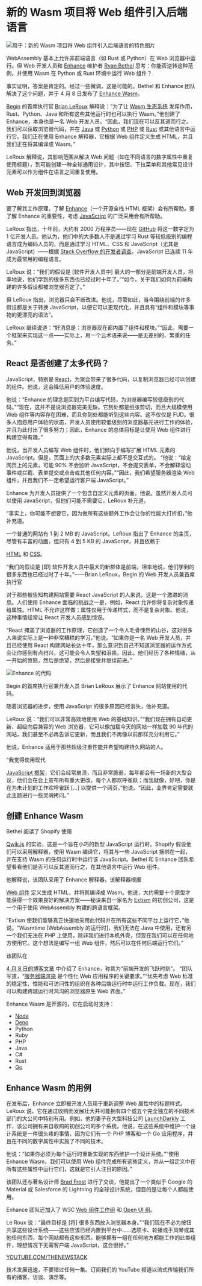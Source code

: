 # 新的 Wasm 项目将 Web 组件引入后端语言

![用于：新的 Wasm 项目将 Web 组件引入后端语言的特色图片](https://cdn.thenewstack.io/media/2024/04/f193e4c1-hal-gatewood-werqau9ta-a-unsplash-1-1024x683.jpg)

WebAssembly 基本上允许非前端语言（如 Rust 或 Python）在 Web 浏览器中运行。但 Web 开发人员和 [Enhance](https://enhance.dev/) 维护者 [Ryan Bethel](https://github.com/ryanbethel) 思考：你能否逆转这种范例，并使用 Wasm 在 Python 或 Rust 环境中运行 Web 组件？

事实证明，答案是肯定的。经过一些微调，这是可能的。Bethel 和 Enhance 团队解决了这个问题，并于 4 月 8 日发布了 [Enhance Wasm](https://enhance.dev/wasm)。

[Begin](https://begin.com/) 的首席执行官 [Brian LeRoux](https://www.linkedin.com/in/brianleroux/) 解释说：“为了让 [Wasm 生态系统](https://thenewstack.io/wasmcon-2023-a-conversation-about-the-future-of-webassembly/) 发挥作用，Rust、Python、Java 和所有这些其他运行时也可以执行 Wasm。”他创建了 Enhance，本身也是一名 Web 开发人员。“因此，我们现在可以反其道而行之。我们可以获取浏览器代码，并在 [Java](https://thenewstack.io/why-wasm-wins-where-java-applets-failed/) 或 [Python](https://thenewstack.io/python-and-webassembly-elevating-performance-for-web-apps/) 或 [PHP](https://thenewstack.io/php-has-survived-for-26-years-because-it-keeps-evolving/) 或 [Rust](https://thenewstack.io/rust-gets-security-wasi-0-2-support-productivity-boost/) 或其他语言中运行它。我们正在使用 Enhance 解释器，它根据 Web 组件定义生成 HTML，并且我们正在将其编译成 Wasm。”

LeRoux 解释说，其影响范围从解决 Web 问题（如在不同语言的数字属性中重复使用标题），到可能创建一种全球通用设计，其中按钮、下拉菜单和其他常见设计元素可以作为组件在语言之间重复使用。

## Web 开发回到浏览器

要了解其工作原理，了解 [Enhance](https://enhance.dev/why-enhance)（一个开源全栈 HTML 框架）会有所帮助。要了解 Enhance 的重要性，考虑 [JavaScript](https://thenewstack.io/top-5-underutilized-javascript-features/) 的广泛采用会有所帮助。

LeRoux 指出，十年前，大约有 2000 万程序员——现在 [GitHub](https://thenewstack.io/github-developer-productivity-at-30-billion-messages-per-day/) 将这一数字定为 1 亿开发人员。他认为，他们中的大多数人不是通过学习 Rust 等较低级别的编程语言成为编码人员的，而是通过学习 HTML、CSS 和 JavaScript（尤其是 JavaScript）——根据 [Stack Overflow 的开发者调查](https://survey.stackoverflow.co/2022/#technology)，JavaScript 已连续 11 年成为最常用的编程语言。

LeRoux 说：“我们的假设是 [软件开发人员中] 最大的一部分是前端开发人员，坦率地说，他们学到的很多东西也已经过时十年了。”“如今，关于我们如何为前端构建的许多假设都被浏览器否定了。”

但 LeRoux 指出，浏览器只会不断改进。他说，尽管如此，当今围绕前端的许多假设都是关于转换 JavaScript，以便它可以更现代化，并且具有“组件和模块等事物的更漂亮的语法”。

LeRoux 继续说道：“好消息是：浏览器现在都内置了组件和模块。”“因此，需要一个框架来实现这一点——实际上，用一个云术语来说——是无差别的、繁重的任务。”

## React 是否创建了太多代码？

JavaScript，特别是 [React](https://thenewstack.io/react-panel-frontend-should-embrace-react-server-components/)，为聚会带来了很多代码，以复制浏览器已经可以创建的组件。他说，这会降低用户的体验速度。

他说：“Enhance 的理念是回到为平台编写代码，为浏览器编写较低级别的代码。”“现在，这并不是说浏览器完美无缺。它到处都是纸张剪切，而且大规模使用 Web 组件等内容存在困难，而且你到处都能听到这些内容。这不仅仅是 FUD。很多人抱怨用户体验的状态，开发人员使用较低级别的浏览器基元进行工作的体验，并且为此付出了很多努力；因此，Enhance 的总体目标是让使用 Web 组件进行构建变得有趣。”

他说，当开发人员编写 Web 组件时，他们倾向于编写扩展 HTML 元素的 JavaScript。但是，页面上的大多数元素实际上都不是交互式的。
“他说：“给定网页上的元素，可能 90% 不会监听 JavaScript，不会提交表单，不会解释滚动事件或拦截、表单提交或点击或其他任何内容。”“因此，我们希望服务器渲染 Web 组件，并且我们不一定希望运行客户端 JavaScript。”

Enhance 为开发人员提供了一个包含自定义元素的页面，他说。虽然开发人员可以使用 JavaScript，但他们可能不需要它，LeRoux 补充道。

“事实上，你可能不想要它，因为做所有这些额外工作会让你的性能大打折扣，”他补充道。

一个普通的网站有 1 到 2 MB 的 JavaScript。LeRoux 指出了 Enhance 的主页，尽管有丰富的动画，但只有 4 到 5 KB 的 JavaScript，并且依赖于

[HTML](https://thenewstack.io/html-markup-tips-for-developing-accessible-websites/) 和 [CSS](https://thenewstack.io/css-frameworks-in-vogue-but-dont-forget-style-fundamentals/)。

“我们的假设是 [即] 软件开发人员中最大的新群体是前端，坦率地说，他们学到的很多东西也已经过时了十年。”——Brian LeRoux，Begin 的 Web 开发人员兼首席执行官

对于那些被告知构建网站需要 React JavaScript 的人来说，这是一个激进的消息。人们使用 Enhance 面临的挑战之一是，例如，React 允许你将复杂对象传递给属性。HTML 不允许这样做；属性仅用于传递样式，而不是复杂对象。他说，这种事情经常让 React 开发人员感到惊讶。

“React 掩盖了浏览器的工作原理，它创造了一个令人毛骨悚然的山谷，这对很多人来说实际上是一种非常糟糕的学习，”他说。“如果你是一名 Web 开发人员，并且已经使用 React 构建网站长达十年，那么意识到自己不知道浏览器的运作方式会让你感到有点扫兴，这可能会令人失望和沮丧。因此，他们经历了各种情绪，从一开始的愤怒，然后是绝望，然后是接受并继续前进。”

![Enhance 的代码](https://cdn.thenewstack.io/media/2024/04/bef3721f-enhance-code.png)

Begin 的首席执行官兼开发人员 Brian LeRoux 展示了 Enhance 网站使用的代码。

随着浏览器的进步，使用 JavaScript 的很多原因已经消失，他补充道。

LeRoux 说：“我们可以非常高效地使用 Web 的基础知识。”“我们现在拥有自动更新、超级向后兼容的 Web 浏览器，它可以像加载今天的网站一样加载 90 年代的网站，我们甚至不必再告诉它更新，而且我们不再像以前那样充分利用它。”

他说，Enhance 适用于那些超级注重性能并希望构建持久网站的人。

“我觉得使用现代

[JavaScript 框架](https://thenewstack.io/jamstack-panel-multiple-javascript-frameworks-are-a-good-thing/)，它们会经常崩溃，而且非常脆弱，每年都会有一场新的大型会议，他们会在会上宣布所有重大更改，每个人都欢呼雀跃；而我就像，好吧，你是在为未计划的工作欢呼雀跃 […] 以提供一个网页，”他说。“因此，业界肯定需要就此主题进行一些灵魂拷问。”

## 创建 Enhance Wasm

Bethel 阅读了 Shopify 使用

[Qwik.js](https://thenewstack.io/javascript-on-demand-how-qwik-differs-from-react-hydration/) 的实验，这是一个旨在小巧的新型 JavaScript 运行时。Shopify 假设他们可以采用解释器，使用 Wasm 编译它，将其与一些 JavaScript 捆绑在一起，并在支持 Wasm 的任何运行时中运行该 JavaScript。Bethel 和 Enhance 团队希望看看他们是否可以反其道而行之，在其他语言中运行 Web 组件。

他解释说，该团队采用了 Enhance 解释器，该解释器根据

[Web 组件](https://thenewstack.io/introduction-to-web-components-and-how-to-start-using-them/) 定义生成 HTML，并将其编译成 Wasm。他说，大约需要十个原型才能获得一个效果良好的解决方案——秘诀来自一家名为 [Extism](https://extism.org/) 的初创公司，这是一个用于使用 WebAssembly 构建的跨语言框架。

“Extism 使我们能够真正快速地采用此代码并在所有这些不同平台上运行它，”他说。“Wasmtime [WebAssembly 的运行时]，我们无法在 Java 中使用，还有另一个我们无法在 PHP 上使用，除非我们进行本机外壳，但现在我们可以在任何地方使用它。这个想法是编写一组 Web 组件，然后可以在任何后端运行它们。”

该团队在

[4 月 8 日的博客文章](https://begin.com/blog/posts/2024-04-08-introducing-enhance-wasm) 中介绍了 Enhance，称其为“前端开发的飞跃时刻”。
“团队写道，“[服务器端渲染](https://thenewstack.io/spas-and-react-you-dont-always-need-server-side-rendering/) 是个性化 Web 应用程序的关键要求。”“优先考虑 Web 标准的稳定性、性能和可访问性的组织在各种后端运行时中运行工作负载。现在，我们可以构建跨越运行时鸿沟的浏览器原生 Web 界面。”

Enhance Wasm 是开源的，它在启动时支持：

- [Node](https://thenewstack.io/why-viable-uses-next-js-and-node-js-for-ai-applications/)
- [Deno](https://thenewstack.io/with-additional-funding-deno-sets-out-to-challenge-node-js/)
- Python
- Ruby
- PHP
- Java
- C#
- Rust
- [Go](https://thenewstack.io/go-language-riding-high-with-devs-but-has-a-few-challenges/)

## Enhance Wasm 的用例

在发布后，Enhance 立即被开发人员用于重新调整 Web 属性中的标题样式。LeRoux 说，它在通过收购而发展壮大并可能拥有四个或五个完全独立的不同技术部门的大公司中特别有用。例如，他的妻子在大型科技公司 [LaunchDarkly](https://launchdarkly.com/?utm_content=inline+mention) 工作，该公司拥有来自收购的初创公司的多个系统。他说，在这些系统中维护一个设计系统是一件很头疼的事情，因为它们有一个 PHP 博客和一个 Go 应用程序，并且在不同的数字属性中实施了不同的技术。

他说：“如果你必须为每个运行时重新实现的东西维护一个设计系统。”“使用 Enhance Wasm，我们可以使用 Web 组件完成所有这些定义，并从一组定义中在所有这些属性中运行它们，这就是它引人注目的原因。”

该团队还与著名设计师 [Brad Frost](https://bradfrost.com/) 进行了交谈，他提出了一个类似于 Google 的 Material 或 Salesforce 的 Lightning 的全球设计系统，但目的是让每个人都能使用。

Enhance 团队还加入了 W3C [Web 组件工作组](https://www.w3.org/community/webcomponents/) 和 [Open UI 组](https://open-ui.org/)。

Le Roux 说：“最终目标是 [将] 很多东西放入浏览器本身。”“我们现在不必为按钮共享这些设计系统——这些应该已经内置到平台中……选项卡、轮播或手风琴或其他任何东西，每个网站都有这些东西。能够拥有一组在任何地方都能工作的此类组件，理想情况下无需客户端 JavaScript，这会很好。”

[YOUTUBE.COM/THENEWSTACK](https://youtube.com/thenewstack?sub_confirmation=1)

技术发展迅速，不要错过任何一集。订阅我们的 YouTube 频道以流式传输我们所有的播客、访谈、演示等。